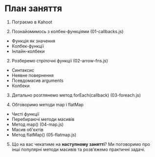 # План заняття

1. Пограємо в Kahoot

2. Познайомимось з колбек-функціями (01-callbacks.js)

- Функція як значення
- Колбек-функції
- Інлайн-колбеки

2. Розберемо стрілочні функції (02-arrow-fns.js)

- Синтаксис
- Неявне повернення
- Псевдомасив arguments
- Колбеки

3. Детально розглянемо метод forEach(callback) (03-foreach.js)

4. Обговоримо методи map і flatMap

- Чисті функції
- Перебираючі методи масивів
- Метод map() (04-map.js)
- Масив об'єктів
- Метод flatMap() (05-flatmap.js)

5. Що на вас чекатиме на **наступному занятті**? Ми поговоримо про інші
   популярні методи масивів та розв’яжемо практичні задачі.

